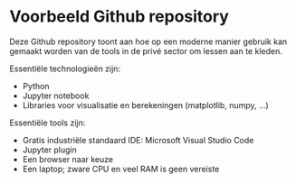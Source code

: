 # Voorbeeld Github repository

Deze Github repository toont aan hoe op een moderne manier gebruik kan gemaakt worden van de tools in de privé sector om lessen aan te kleden.

Essentiële technologieën zijn:

* Python
* Jupyter notebook
* Libraries voor visualisatie en berekeningen (matplotlib, numpy, ...)

Essentiële tools zijn:

* Gratis industriële standaard IDE: Microsoft Visual Studio Code
* Jupyter plugin
* Een browser naar keuze
* Een laptop; zware CPU en veel RAM is geen vereiste




